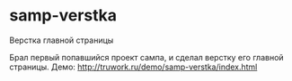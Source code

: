 # samp-verstka
 Верстка главной страницы

Брал первый попавшийся проект сампа, и сделал верстку его главной страницы.
Демо: http://truwork.ru/demo/samp-verstka/index.html
